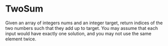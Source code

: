 # TwoSum
Given an array of integers nums and an integer target, return indices of the two numbers such that they add up to target.  You may assume that each input would have exactly one solution, and you may not use the same element twice.
